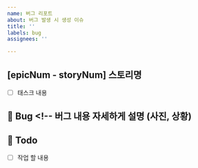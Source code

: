 ```yaml
---
name: 버그 리포트
about: 버그 발생 시 생성 이슈
title: ''
labels: bug
assignees: ''

---
```


## [epicNum - storyNum] 스토리명

- [ ] 태스크 내용

## 🐞 Bug <!-- 버그 내용 자세하게 설명 (사진, 상황)

## 📝 Todo
- [ ] 작업 할 내용
